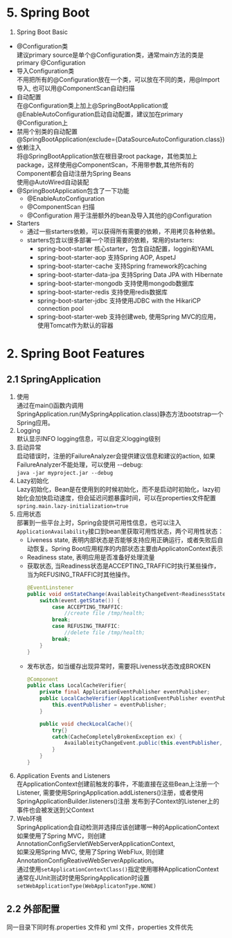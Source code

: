 # 5. Spring Boot
1. Spring Boot Basic
- @Configuration类  
   建议primary source是单个@Configuration类，通常main方法的类是primary @Configuration
- 导入Configuration类  
   不用把所有的@Configuration放在一个类，可以放在不同的类，用@Import导入, 也可以用@ComponentScan自动扫描  
- 自动配置  
   在@Configuration类上加上@SpringBootApplication或@EnableAutoConfiguration启动自动配置，建议加在primary @Configuration上
- 禁用个别类的自动配置  
   @SpringBootApplication(exclude={DataSourceAutoConfiguration.class})  
- 依赖注入  
   将@SpringBootApplication放在根目录root package，其他类加上package，这样使用@ComponentScan，不用带参数,其他所有的Component都会自动注册为Spring Beans  
   使用@AutoWired自动装配
- @SpringBootApplication包含了一下功能
   - @EnableAutoConfiguration
   - @ComponentScan 扫描
   - @Configuration 用于注册额外的bean及导入其他的@Configuration
- Starters
   - 通过一些starters依赖，可以获得所有需要的依赖，不用拷贝各种依赖。
   - starters包含以很多部署一个项目需要的依赖，常用的starters:
      - spring-boot-starter 核心starter，包含自动配置，loggin和YAML
      - spring-boot-starter-aop 支持Spring AOP, AspetJ
      - spring-boot-starter-cache 支持Spring framework的caching
      - spring-boot-starter-data-jpa 支持Spring Data JPA with Hibernate
      - spring-boot-starter-mongodb 支持使用mongodb数据库
      - spring-boot-starter-redis 支持使用redis数据库
      - spring-boot-starter-jdbc 支持使用JDBC with the HikariCP connection pool
      - spring-boot-starter-web 支持创建web, 使用Spring MVC的应用，使用Tomcat作为默认的容器

# 2. Spring Boot Features
## 2.1 SpringApplication
1. 使用  
    通过在main()函数内调用SpringApplication.run(MySpringApplication.class)静态方法bootstrap一个Spring应用。  
2. Logging  
    默认显示INFO logging信息，可以自定义logging级别  
3. 启动异常  
    启动错误时，注册的FailureAnalyzer会提供建议信息和建议的action, 如果FailureAnalyzer不能处理，可以使用 --debug:  
    `java -jar myproject.jar --debug`  
4. Lazy初始化  
    Lazy初始化，Bean是在使用到的时候初始化，而不是启动时初始化，lazy初始化会加快启动速度，但会延迟问题暴露时间，可以在properties文件配置  
    `spring.main.lazy-initialization=true`  
5. 应用状态  
    部署到一些平台上时，Spring会提供可用性信息，也可以注入`ApplicationAvailability`接口到bean里获取可用性状态，两个可用性状态：  
    - Liveness state, 表明内部状态是否能够支持应用正确运行，或者失败后自动恢复。Spring Boot应用程序的内部状态主要由ApplicatonContext表示
    - Readiness state, 表明应用是否准备好处理流量
    - 获取状态, 当Readiness状态是ACCEPTING_TRAFFIC时执行某些操作，当为REFUSING_TRAFFIC时其他操作。
        ```java
        @EventLinstener
        public void onStateChange(AvailableityChangeEvent<ReadinessState> event) {
            switch(event.getState()) {
                case ACCEPTING_TRAFFIC:
                    //create file /tmp/health;
                break;
                case REFUSING_TRAFFIC:
                    //delete file /tmp/health;
                break;
            }
        }
        ```
    - 发布状态，如当缓存出现异常时，需要将Liveness状态改成BROKEN
        ```java
        @Component
        public class LocalCacheVerifier{
            private final ApplicationEventPublisher eventPublisher;
            public LocalCacheVerifier(ApplicationEventPublisher eventPublisher) {
                this.eventPublisher = eventPublisher;
            }

            public void checkLocalCache(){
                try{}
                catch(CacheCompletelyBrokenException ex) {
                    AvailableityChangeEvent.public(this.eventPublisher, ex, LivenessState.BROKEN);
                }
            }
        }
        ```
6. Application Events and Listeners  
    在ApplicationContext创建前触发的事件，不能直接在这些Bean上注册一个Listener, 需要使用SpringApplication.addListeners()注册，或者使用SpringApplicationBuilder.listeners()注册
    发布到子Context的Listener上的事件也会被发送到父Context
7. Web环境  
    SpringApplication会自动检测并选择应该创建哪一种的ApplicationContext  
    如果使用了Spring MVC，则创建AnnotationConfigServletWebServerApplicationContext,  
    如果没用Spring MVC, 使用了Spring WebFlux, 则创建AnnotationConfigReativeWebServerApplication。  
    通过使用`setApplicationContextClass()`指定使用哪种ApplicationContext  
    通常在JUnit测试时使用SpringApplication时设置`setWebApplicationType(WebApplicatonType.NONE)`
    
## 2.2 外部配置

同一目录下同时有.properties 文件和 yml 文件，properties 文件优先
